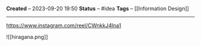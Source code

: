 **Created** – 2023-09-20 19:50
**Status** – #idea
**Tags** – [[Information Design]]

---

https://www.instagram.com/reel/CWnkkJ4lna1

![[hiragana.png]]
